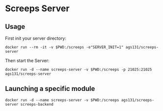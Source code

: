 # Screeps Server

## Usage
    
First init your server directory:

```docker run --rm -it -v $PWD:/screeps -e"SERVER_INIT=1" ags131/screeps-server```

Then start the Server:

```docker run -d --name screeps-server -v $PWD:/screeps -p 21025:21025 ags131/screeps-server```


## Launching a specific module

```docker run -d --name screeps-server -v $PWD:/screeps ags131/screeps-server screeps-backend```

